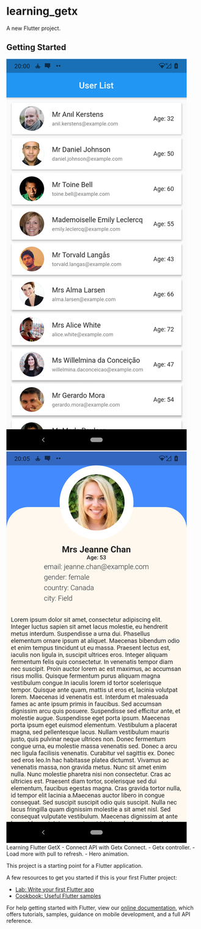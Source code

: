 # learning_getx

A new Flutter project.

## Getting Started
<img src ='flutter_01.png' />
<img src ='flutter_02.png' />
Learning Flutter GetX
- Connect API with Getx Connect.
- Getx controller.
- Load more with pull to refresh.
- Hero animation.



This project is a starting point for a Flutter application.

A few resources to get you started if this is your first Flutter project:

- [Lab: Write your first Flutter app](https://flutter.dev/docs/get-started/codelab)
- [Cookbook: Useful Flutter samples](https://flutter.dev/docs/cookbook)

For help getting started with Flutter, view our
[online documentation](https://flutter.dev/docs), which offers tutorials,
samples, guidance on mobile development, and a full API reference.
